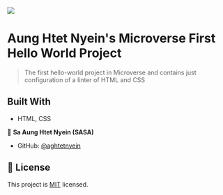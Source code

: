 ![](https://img.shields.io/badge/Microverse-blueviolet)

# Aung Htet Nyein's Microverse First Hello World Project

> The first hello-world project in Microverse and contains just configuration of a linter of HTML and CSS

## Built With

- HTML, CSS

👤 **Sa Aung Htet Nyein (SASA)**

- GitHub: [@aghtetnyein](https://github.com/aghtetnyein)

## 📝 License

This project is [MIT](./LICENSE) licensed.
